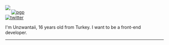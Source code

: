 <img align="left" src="https://orhun.dev/img/crow.png">

[![pgp](https://img.shields.io/badge/pgp-0xB928720AEC532117-313131?style=flat-square&labelColor=313131&color=313131)](https://orhun.dev/orhun.gpg)   
[![twitter](https://img.shields.io/badge/-@unzwantaiii-313131?style=flat-square&labelColor=313131&logo=twitter&logoColor=white&color=313131)](https://twitter.com/orhunp_)  

I'm Unzwantaii, 16 years old from Turkey.
I want to be a front-end developer.

-----
